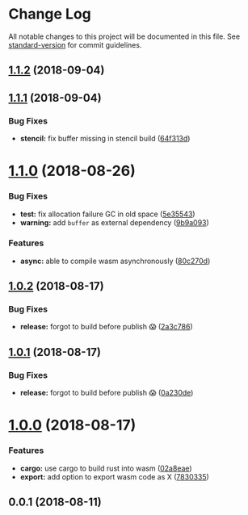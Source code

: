 # Change Log

All notable changes to this project will be documented in this file. See [standard-version](https://github.com/conventional-changelog/standard-version) for commit guidelines.

<a name="1.1.2"></a>

## [1.1.2](https://github.com/DrSensor/rollup-plugin-rust/compare/v1.1.1...v1.1.2) (2018-09-04)

<a name="1.1.1"></a>

## [1.1.1](https://github.com/DrSensor/rollup-plugin-rust/compare/v1.1.0...v1.1.1) (2018-09-04)

### Bug Fixes

- **stencil:** fix buffer missing in stencil build ([64f313d](https://github.com/DrSensor/rollup-plugin-rust/commit/64f313d))

<a name="1.1.0"></a>

# [1.1.0](https://github.com/DrSensor/rollup-plugin-rust/compare/v1.0.2...v1.1.0) (2018-08-26)

### Bug Fixes

- **test:** fix allocation failure GC in old space ([5e35543](https://github.com/DrSensor/rollup-plugin-rust/commit/5e35543))
- **warning:** add `buffer` as external dependency ([9b9a093](https://github.com/DrSensor/rollup-plugin-rust/commit/9b9a093))

### Features

- **async:** able to compile wasm asynchronously ([80c270d](https://github.com/DrSensor/rollup-plugin-rust/commit/80c270d))

<a name="1.0.2"></a>

## [1.0.2](https://github.com/DrSensor/rollup-plugin-rust/compare/v1.0.1...v1.0.2) (2018-08-17)

### Bug Fixes

- **release:** forgot to build before publish 😱 ([2a3c786](https://github.com/DrSensor/rollup-plugin-rust/commit/2a3c786))

<a name="1.0.1"></a>

## [1.0.1](https://github.com/DrSensor/rollup-plugin-rust/compare/v1.0.0...v1.0.1) (2018-08-17)

### Bug Fixes

- **release:** forgot to build before publish 😱 ([0a230de](https://github.com/DrSensor/rollup-plugin-rust/commit/0a230de))

<a name="1.0.0"></a>

# [1.0.0](https://github.com/DrSensor/rollup-plugin-rust/compare/v0.0.1...v1.0.0) (2018-08-17)

### Features

- **cargo:** use cargo to build rust into wasm ([02a8eae](https://github.com/DrSensor/rollup-plugin-rust/commit/02a8eae))
- **export:** add option to export wasm code as X ([7830335](https://github.com/DrSensor/rollup-plugin-rust/commit/7830335))

<a name="0.0.1"></a>

## 0.0.1 (2018-08-11)
